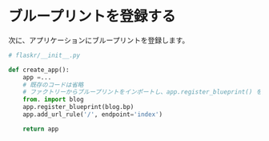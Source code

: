 # ブループリントを登録する

次に、アプリケーションにブループリントを登録します。

```python
# flaskr/__init__.py

def create_app():
    app =...
    # 既存のコードは省略
    # ファクトリーからブループリントをインポートし、app.register_blueprint() を使って登録
    from. import blog
    app.register_blueprint(blog.bp)
    app.add_url_rule('/', endpoint='index')

    return app
```
